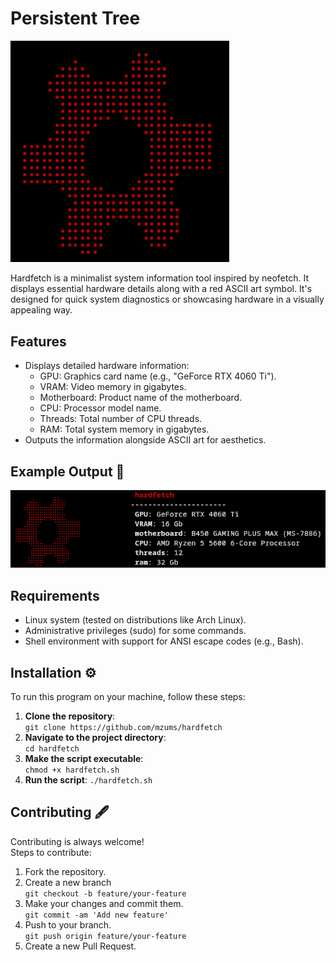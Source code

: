 # Persistent Tree
<img src="image.png" width="350">  

Hardfetch is a minimalist system information tool inspired by neofetch. It displays essential hardware details along with a red ASCII art symbol. It's designed for quick system diagnostics or showcasing hardware in a visually appealing way.


## Features
- Displays detailed hardware information:
    - GPU: Graphics card name (e.g., "GeForce RTX 4060 Ti").
    - VRAM: Video memory in gigabytes.
    - Motherboard: Product name of the motherboard.
    - CPU: Processor model name.
    - Threads: Total number of CPU threads.
    - RAM: Total system memory in gigabytes.
- Outputs the information alongside ASCII art for aesthetics.
  
  
## Example Output 📢
![alt text](image-1.png)

## Requirements
- Linux system (tested on distributions like Arch Linux).
- Administrative privileges (sudo) for some commands.
- Shell environment with support for ANSI escape codes (e.g., Bash).

## Installation ⚙️

To run this program on your machine, follow these steps:

1. **Clone the repository**:  
   ```git clone https://github.com/mzums/hardfetch```
2. **Navigate to the project directory**:  
    ```cd hardfetch```
3. **Make the script executable**:  
    ```chmod +x hardfetch.sh```
4. **Run the script**:
    ```./hardfetch.sh```

## Contributing 🖋️
Contributing is always welcome!  
Steps to contribute:
1. Fork the repository.
2. Create a new branch  
    ```git checkout -b feature/your-feature```
3. Make your changes and commit them.  
    ```git commit -am 'Add new feature'```
4. Push to your branch.  
    ```git push origin feature/your-feature```
5. Create a new Pull Request.
